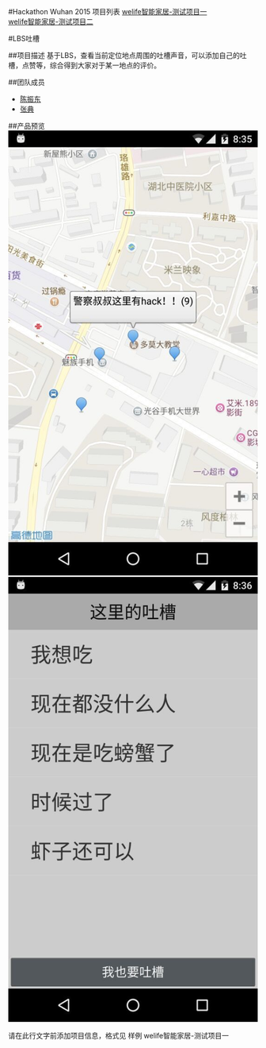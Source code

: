 ﻿#Hackathon Wuhan 2015 项目列表
[welife智能家居-测试项目一](https://github.com/binhe22/HackWuhan2015)  
[welife智能家居-测试项目二](https://github.com/binhe22/HackWuhan2015)


#LBS吐槽

##项目描述
基于LBS，查看当前定位地点周围的吐槽声音，可以添加自己的吐槽，点赞等，综合得到大家对于某一地点的评价。

##团队成员
* [陈振东](https://github.com/NeoDG)
* [张典](https://github.com/bd17kaka)

##产品预览
![image](https://raw.githubusercontent.com/bd17kaka/HackWuhan2015List/master/pics/lbs_tucao.jpg)
![image](https://raw.githubusercontent.com/bd17kaka/HackWuhan2015List/master/pics/lbs_tucao_2.jpg)

请在此行文字前添加项目信息，格式见 样例 welife智能家居-测试项目一 
